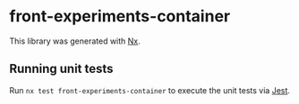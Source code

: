 # front-experiments-container

This library was generated with [Nx](https://nx.dev).

## Running unit tests

Run `nx test front-experiments-container` to execute the unit tests via [Jest](https://jestjs.io).
